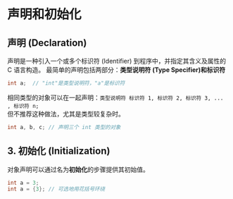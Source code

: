 # 声明和初始化

## 声明 (Declaration)

声明是一种引入一个或多个标识符 (Identifier) 到程序中，并指定其含义及属性的 C 语言构造。
最简单的声明包括两部分：**类型说明符 (Type Specifier)**和**标识符**

```c
int a;  // "int"是类型说明符，"a"是标识符
```

相同类型的对象可以在一起声明：`类型说明符 标识符 1, 标识符 2, 标识符 3, ... , 标识符 n;`  
但不推荐这种做法，尤其是类型较复杂时。

```c
int a, b, c; // 声明三个 int 类型的对象
```

## 3. 初始化 (Initialization)

对象声明可以通过名为**初始化**的步骤提供其初始值。

```c
int a = 3;
int a = {3}; // 可选地用花括号环绕
```
